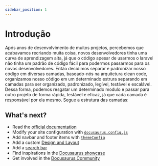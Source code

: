 ```yaml
---
sidebar_position: 1
---
```


# Introdução

Após anos de desenvolvimento de muitos projetos, percebemos que acabavamos recriando muita coisa, novos desenvolvedores tinha uma curva de aprendizagem alta, já que o código apesar de usarmos o laravel não tinha um padrão de código fácil para podermos passarmos para os novos desenvolvedores. Então decidimos separar e padronizar nosso código em diversas camadas, baseado-nós na arquitetura clean code, organizamos nosso código em um determinado estrura separando em camadas para ser organizado, padronizado, legível, testável e escalável. Dessa forma, podemos resgatar um determinado modulo e passar para outro projeto de forma rápida, testável e eficaz, já que cada camada é responsável por ela mesmo. Segue a estrutura das camadas:

## What's next?

- Read the [official documentation](https://docusaurus.io/)
- Modify your site configuration with [`docusaurus.config.js`](https://docusaurus.io/docs/api/docusaurus-config)
- Add navbar and footer items with [`themeConfig`](https://docusaurus.io/docs/api/themes/configuration)
- Add a custom [Design and Layout](https://docusaurus.io/docs/styling-layout)
- Add a [search bar](https://docusaurus.io/docs/search)
- Find inspirations in the [Docusaurus showcase](https://docusaurus.io/showcase)
- Get involved in the [Docusaurus Community](https://docusaurus.io/community/support)
